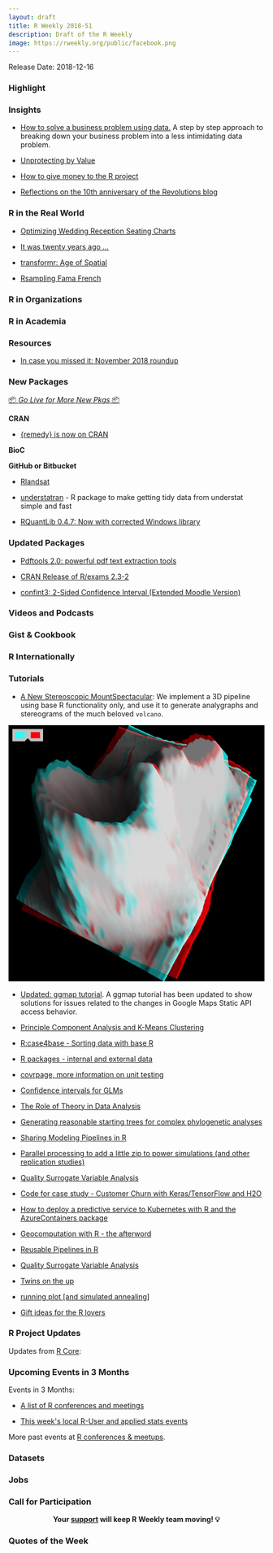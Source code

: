```yaml
---
layout: draft
title: R Weekly 2018-51
description: Draft of the R Weekly
image: https://rweekly.org/public/facebook.png
---
```


Release Date: 2018-12-16

###  Highlight



### Insights

+ [How to solve a business problem using data.](https://www.littlemissdata.com/blog/businessproblem) A step by step approach to breaking down your business problem into a less intimidating data problem.

+ [Unprotecting by Value](https://developer.r-project.org/Blog/public/2018/12/10/unprotecting-by-value/)

+ [How to give money to the R project](https://blog.revolutionanalytics.com/2018/12/support-your-tools.html)


+ [Reflections on the 10th anniversary of the Revolutions blog](https://blog.revolutionanalytics.com/2018/12/ten-years-of-revolutions.html)

### R in the Real World

+ [Optimizing Wedding Reception Seating Charts](https://aldee153.github.io/2018-11-21-optimizing-wedding-seats/)

+ [It was twenty years ago …](http://dirk.eddelbuettel.com/blog/2018/12/08#twenty_years_ago)

+ [transformr: Age of Spatial](https://www.data-imaginist.com/2018/transformr-age-of-spatial/)

+ [Rsampling Fama French](https://rviews.rstudio.com/2018/12/13/rsampling-fama-french/)

###  R in Organizations



###  R in Academia



###  Resources


+ [In case you missed it: November 2018 roundup](https://blog.revolutionanalytics.com/2018/12/in-case-you-missed-it-november-2018-roundup.html)


###  New Packages

<p class="added-hostname"><a href="https://rweekly.org/live" target="_blank" class="externalLink">📦 <i>Go Live for More New Pkgs</i> 📦</a></p>

**CRAN**

+ [{remedy} is now on CRAN](https://rtask.thinkr.fr/blog/remedy-is-now-on-cran/)


**BioC**


**GitHub or Bitbucket**

+ [Rlandsat](https://blog.socialcops.com/technology/data-science/announcing-rlandsat-landsat-8-data/)

+ [understatran](https://ewen.io/2018/12/10/understatr) - R package to make getting tidy data from understat simple and fast

+ [RQuantLib 0.4.7: Now with corrected Windows library](http://dirk.eddelbuettel.com/blog/2018/12/11#rquantlib_0.4.7)

### Updated Packages

+ [Pdftools 2.0: powerful pdf text extraction tools](https://ropensci.org/technotes/2018/12/14/pdftools-20/)


+ [CRAN Release of R/exams 2.3-2](http://www.R-exams.org/general/cran_release_232/)

+ [confint3: 2-Sided Confidence Interval (Extended Moodle Version)](http://www.R-exams.org/templates/confint3/)

###  Videos and Podcasts



### Gist & Cookbook




### R Internationally


###  Tutorials

+ [A New Stereoscopic MountSpectacular](https://www.brodieg.com/2018/12/12/three-d-pipeline/): We implement a 3D pipeline using base R functionality only, and use it to generate analygraphs and stereograms of the much beloved `volcano`.

![Volcano Analygraph](https://github.com/brodieG/shadow/blob/master/figure/unnamed-chunk-2-1.png)

+ [Updated: ggmap tutorial](https://www.littlemissdata.com/blog/maps). A ggmap tutorial has been updated to show solutions for issues related to the changes in Google Maps Static API access behavior.


+ [Principle Component Analysis and K-Means Clustering](https://annamarbut.blogspot.com/2018/12/submitter-segmentation.html)



+ [R:case4base - Sorting data with base R](https://jozefhajnala.gitlab.io/r/r008-sorting-data/)






+ [R packages - internal and external data](https://coolbutuseless.github.io/2018/12/10/r-packages-internal-and-external-data/)

+ [covrpage, more information on unit testing](https://itsalocke.com/blog/covrpage-more-information-on-unit-testing/)



+ [Confidence intervals for GLMs](https://www.fromthebottomoftheheap.net/2018/12/10/confidence-intervals-for-glms/)




+ [The Role of Theory in Data Analysis](https://simplystatistics.org/2018/12/11/the-role-of-theory-in-data-analysis/)


+ [Generating reasonable starting trees for complex phylogenetic analyses](https://ropensci.org/blog/2018/12/11/treestartr/)

+ [Sharing Modeling Pipelines in R](http://www.win-vector.com/blog/2018/12/sharing-modeling-pipelines-in-r/)

+ [Parallel processing to add a little zip to power simulations (and other replication studies)](https://www.rdatagen.net/post/parallel-processing-to-add-a-little-zip-to-power-simulations/)

+ [Quality Surrogate Variable Analysis ](http://research.libd.org/rstatsclub/2018/12/11/quality-surrogate-variable-analysis/)


+ [Code for case study - Customer Churn with Keras/TensorFlow and H2O](https://shirinsplayground.netlify.com/2018/12/customer_churn_code/)

+ [How to deploy a predictive service to Kubernetes with R and the AzureContainers package](https://blog.revolutionanalytics.com/2018/12/azurecontainers.html)

+ [Geocomputation with R - the afterword](https://nowosad.github.io/post/geocomputation-with-r-the-afterword/)


+ [Reusable Pipelines in R](http://www.win-vector.com/blog/2018/12/reusable-pipelines-in-r/)

+ [Quality Surrogate Variable Analysis ](http://LieberInstitute.github.io/rstatsclub/2018/12/11/quality-surrogate-variable-analysis/)


+ [Twins on the up](https://www.johnmackintosh.com/2018-12-13-meet-the-twins/)

+ [running plot [and simulated annealing]](https://xianblog.wordpress.com/2018/12/14/running-plot-and-simulated-annealing/)

+ [Gift ideas for the R lovers](https://itsalocke.com/blog/gift-ideas-for-the-r-lovers/)



<!--<div class="post-more-begi
n"></div><div class="post-more-end"></div>-->

###  R Project Updates

Updates from [R Core](http://developer.r-project.org/blosxom.cgi/R-devel/NEWS):


###  Upcoming Events in 3 Months

Events in 3 Months:

+ [A list of R conferences and meetings](https://jumpingrivers.github.io/meetingsR/events.html)


+ [This week's local R-User and applied stats events](https://community.rstudio.com/c/irl)

More past events at [R conferences & meetups](https://conf.rweekly.org).

### Datasets




### Jobs




###  Call for Participation



<p class="hide-support added-hostname support-rweekly" style="text-align: center;font-weight: bold;">Your <a class="non-visited externalLink" href="https://www.patreon.com/rweekly" onclick="pas(this)">support</a> will keep R Weekly team moving! 💡</p>

###  Quotes of the Week

